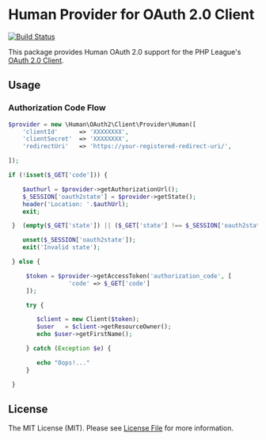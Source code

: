 # Human Provider for OAuth 2.0 Client

[![Build Status](https://travis-ci.org/indibeast/oauth2-human.svg)](https://travis-ci.org/indibeast/oauth2-human)

This package provides Human OAuth 2.0 support for the PHP League's [OAuth 2.0 Client](https://github.com/thephpleague/oauth2-client).

## Usage

### Authorization Code Flow

```php
$provider = new \Human\OAuth2\Client\Provider\Human([
    'clientId'      => 'XXXXXXXX',
    'clientSecret'  => 'XXXXXXXX',
    'redirectUri'   => 'https://your-registered-redirect-uri/',

]);

if (!isset($_GET['code'])) {

    $authurl = $provider->getAuthorizationUrl();
    $_SESSION['oauth2state'] = $provider->getState();
    header('Location: '.$authUrl);
    exit;

 }  (empty($_GET['state']) || ($_GET['state'] !== $_SESSION['oauth2state'])){

    unset($_SESSION['oauth2state']);
    exit('Invalid state');

 } else {

     $token = $provider->getAccessToken('authorization_code', [
                 'code' => $_GET['code']
     ]);

     try {

        $client = new Client($token);
        $user   = $client->getResourceOwner();
        echo $user->getFirstName();

     } catch (Exception $e) {

        echo "Oops!..."
     }

 }
```

## License

The MIT License (MIT). Please see [License File](https://github.com/indibeast/oauth2-human/blob/master/LICENSE) for more information.